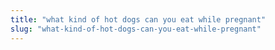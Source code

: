 ```yaml
---
title: "what kind of hot dogs can you eat while pregnant"
slug: "what-kind-of-hot-dogs-can-you-eat-while-pregnant"
---
```


